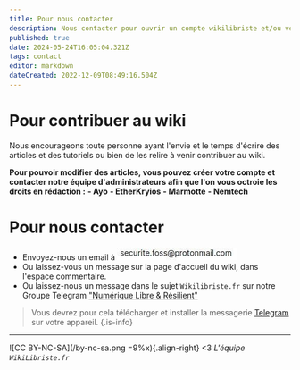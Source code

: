 ```yaml
---
title: Pour nous contacter
description: Nous contacter pour ouvrir un compte wikilibriste et/ou venir contribuer
published: true
date: 2024-05-24T16:05:04.321Z
tags: contact
editor: markdown
dateCreated: 2022-12-09T08:49:16.504Z
---
```


# Pour contribuer au wiki

Nous encourageons toute personne ayant l'envie et le temps d'écrire des articles et des tutoriels ou bien de les relire à venir contribuer au wiki.

**Pour pouvoir modifier des articles, vous pouvez créer votre compte et contacter notre équipe d'administrateurs afin que l'on vous octroie les droits en rédaction :**
**-   Ayo**
**-   EtherKryios**
**-   Marmotte**
**-   Nemtech**


# Pour nous contacter

- Envoyez-nous un email à ![contact](/images/mail-contact.jpg)
- Ou laissez-vous un message sur la page d'accueil du wiki, dans l'espace commentaire.
- Ou laissez-nous un message dans le sujet `Wikilibriste.fr` sur notre Groupe Telegram ["Numérique Libre & Résilient"](https://t.me/securite_informatique_libre)
> Vous devrez pour cela télécharger et installer la messagerie [Telegram](https://telegram.org/) sur votre appareil.
{.is-info}

---
![CC BY-NC-SA](/by-nc-sa.png =9%x){.align-right} <3 *L'équipe `WikiLibriste.fr`*